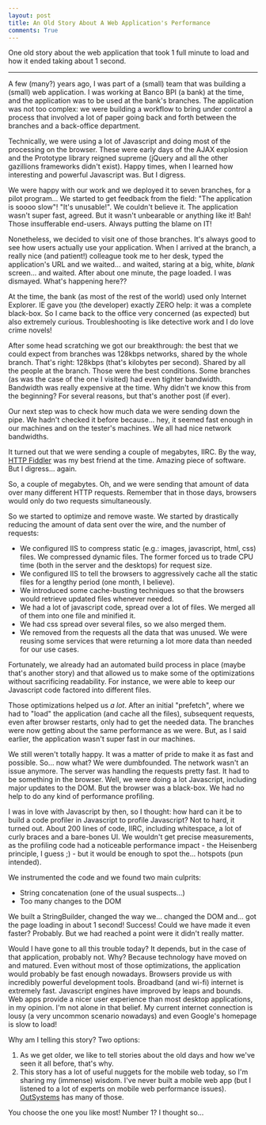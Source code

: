 ```yaml
---
layout: post
title: An Old Story About A Web Application's Performance
comments: True
---
```


One old story about the web application that took 1 full minute to load and how it ended taking about 1 second.

---

A few (many?) years ago, I was part of a (small) team that was building a (small) web application. I was working at Banco BPI (a bank) at the time, and the application was to be used at the bank's branches. The application was not too complex: we were building a workflow to bring under control a process that involved a lot of paper going back and forth between the branches and a back-office department.

Technically, we were using a lot of Javascript and doing most of the processing on the browser. These were early days of the AJAX explosion and the Prototype library reigned supreme (jQuery and all the other gazillions frameworks didn't exist). Happy times, when I learned how interesting and powerful Javascript was. But I digress.

We were happy with our work and we deployed it to seven branches, for a pilot program... We started to get feedback from the field: "The application is soooo slow"! "It's unusable!". We couldn't believe it. The application wasn't super fast, agreed. But it wasn't unbearable or anything like it! Bah! Those insufferable end-users. Always putting the blame on IT!

Nonetheless, we decided to visit one of those branches. It's always good to see how users actually use your application. When I arrived at the branch, a really nice (and patient!) colleague took me to her desk, typed the application's URL and we waited... and waited, staring at a big, white, _blank_ screen... and waited. After about one minute, the page loaded. I was dismayed. What's happening here??

At the time, the bank (as most of the rest of the world) used only Internet Explorer. IE gave you (the developer) exactly ZERO help: it was a complete black-box. So I came back to the office very concerned (as expected) but also extremely curious. Troubleshooting is like detective work and I do love crime novels!

After some head scratching we got our breakthrough: the best that we could expect from branches was 128kbps networks, shared by the whole branch. That's right: 128kbps (that's kilobytes per second). Shared by all the people at the branch. Those were the best conditions. Some branches (as was the case of the one I visited) had even tighter bandwidth. Bandwidth was really expensive at the time. Why didn't we know this from the beginning? For several reasons, but that's another post (if ever).

Our next step was to check how much data we were sending down the pipe. We hadn't checked it before because... hey, it seemed fast enough in our machines and on the tester's machines. We all had nice network bandwidths.

It turned out that we were sending a couple of megabytes, IIRC. By the way, [HTTP Fiddler](https://en.wikipedia.org/wiki/Fiddler_\(software\)) was my best friend at the time. Amazing piece of software. But I digress... again.

So, a couple of megabytes. Oh, and we were sending that amount of data over many different HTTP requests. Remember that in those days, browsers would only do two requests simultaneously.

So we started to optimize and remove waste. We started by drastically reducing the amount of data sent over the wire, and the number of requests:

* We configured IIS to compress static (e.g.: images, javascript, html, css) files. We compressed dynamic files. The former forced us to trade CPU time (both in the server and the desktops) for request size.
* We configured IIS to tell the browsers to aggressively cache all the static files for a lengthy period (one month, I believe).
* We introduced some cache-busting techniques so that the browsers would retrieve updated files whenever needed.
* We had a lot of javascript code, spread over a lot of files. We merged all of them into one file and minified it.
* We had css spread over several files, so we also merged them.
* We removed from the requests all the data that was unused. We were reusing some services that were returning a lot more data than needed for our use cases.

Fortunately, we already had an automated build process in place (maybe that's another story) and that allowed us to make some of the optimizations without sacrificing readability. For instance, we were able to keep our Javascript code factored into different files.

Those optimizations helped us *a lot*. After an initial "prefetch", where we had to "load" the application (and cache all the files), subsequent requests, even after browser restarts, only had to get the needed data. The branches were now getting about the same performance as we were. But, as I said earlier, the application wasn't super fast in our machines.

We still weren't totally happy. It was a matter of pride to make it as fast and possible. So... now what? We were dumbfounded. The network wasn't an issue anymore. The server was handling the requests pretty fast. It had to be something in the browser. Well, we were doing a lot Javascript, including major updates to the DOM. But the browser was a black-box. We had no help to do any kind of performance profiling.

I was in love with Javascript by then, so I thought: how hard can it be to build a code profiler in Javascript to profile Javascript? Not to hard, it turned out. About 200 lines of code, IIRC, including whitespace, a lot of curly braces and a bare-bones UI. We wouldn't get precise measurements, as the profiling code had a noticeable performance impact - the Heisenberg principle, I guess ;) - but it would be enough to spot the... hotspots (pun intended).

We instrumented the code and we found two main culprits:

* String concatenation (one of the usual suspects...)
* Too many changes to the DOM

We built a StringBuilder, changed the way we... changed the DOM and... got the page loading in about 1 second! Success! Could we have made it even faster? Probably. But we had reached a point were it didn't really matter.

Would I have gone to all this trouble today? It depends, but in the case of that application, probably not. Why? Because technology have moved on and matured. Even without most of those optimizations, the application would probably be fast enough nowadays. Browsers provide us with incredibly powerful development tools. Broadband (and wi-fi) internet is extremely fast. Javascript engines have improved by leaps and bounds. Web apps provide a nicer user experience than most desktop applications, in my opinion. I'm not alone in that belief. My current internet connection is lousy (a very uncommon scenario nowadays) and even Google's homepage is slow to load!

Why am I telling this story? Two options:

1. As we get older, we like to tell stories about the old days and how we've seen it all before, that's why.
2. This story has a lot of useful nuggets for the mobile web today, so I'm sharing my (immense) wisdom. I've never built a mobile web app (but I listened to a lot of experts on mobile web performance issues). [OutSystems](http://www.outsystems.com) has many of those.

You choose the one you like most! Number 1? I thought so...
